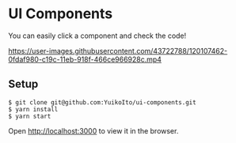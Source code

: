 # UI Components

You can easily click a component and check the code!


https://user-images.githubusercontent.com/43722788/120107462-0fdaf980-c19c-11eb-918f-466ce966928c.mp4



## Setup

```
$ git clone git@github.com:YuikoIto/ui-components.git
$ yarn install
$ yarn start
```

Open [http://localhost:3000](http://localhost:3000) to view it in the browser.
